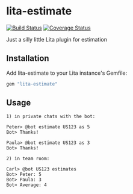 # lita-estimate

[![Build Status](https://travis-ci.org/ingoweiss/lita-estimate.png?branch=master)](https://travis-ci.org/ingoweiss/lita-estimate)
[![Coverage Status](https://coveralls.io/repos/ingoweiss/lita-estimate/badge.png)](https://coveralls.io/r/ingoweiss/lita-estimate)

Just a silly little Lita plugin for estimation

## Installation

Add lita-estimate to your Lita instance's Gemfile:

``` ruby
gem "lita-estimate"
```

## Usage

```
1) in private chats with the bot:

Peter> @bot estimate US123 as 5
Bot> Thanks!

Paula> @bot estimate US123 as 3
Bot> Thanks!

2) in team room:

Carl> @bot US123 estimates
Bot> Peter: 5
Bot> Paula: 3
Bot> Average: 4
```

